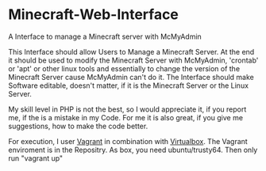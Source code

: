 # Minecraft-Web-Interface
A Interface to manage a Minecraft server with McMyAdmin

This Interface should allow Users to Manage a Minecraft Server.
At the end it should be used to modify the Minecraft Server with McMyAdmin, 'crontab' or 'apt' or other linux tools and essentially to change the version of the Minecraft Server cause McMyAdmin can't do it. The Interface should make Software editable, doesn't matter, if it is the Minecraft Server or the Linux Server.

My skill level in PHP is not the best, so I would appreciate it, if you report me, if the is a mistake in my Code. For me it is also great, if you give me suggestions, how to make the code better.

For execution, I user <a href="https://www.vagrantup.com">Vagrant</a> in combination with <a href="http://www.virtualbox.org">Virtualbox<a/>. The Vagrant enviroment is in the Repositry. As box, you need ubuntu/trusty64. Then only run "vagrant up"
